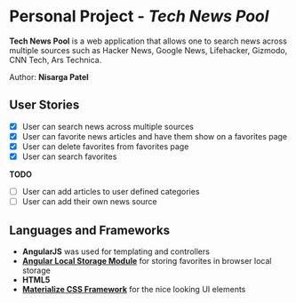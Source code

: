 # Personal Project - *Tech News Pool*

**Tech News Pool** is a web application that allows one to search news across multiple sources such as Hacker News, Google News, Lifehacker, Gizmodo, CNN Tech, Ars Technica.

Author: **Nisarga Patel**

## User Stories

* [x] User can search news across multiple sources
* [x] User can favorite news articles and have them show on a favorites page
* [x] User can delete favorites from favorites page
* [x] User can search favorites

**TODO**

* [ ] User can add articles to user defined categories
* [ ] User can add their own news source

## Languages and Frameworks

* **AngularJS** was used for templating and controllers
* [**Angular Local Storage Module**](https://github.com/grevory/angular-local-storage) for storing favorites in browser local storage
* **HTML5**
* [**Materialize CSS Framework**](http://materializecss.com/) for the nice looking UI elements
